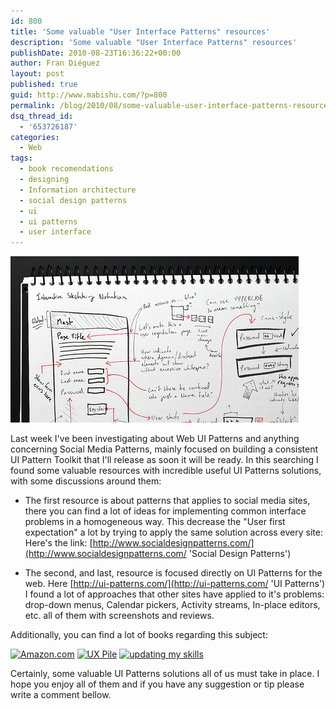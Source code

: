 ```yaml
---
id: 800
title: 'Some valuable "User Interface Patterns" resources'
description: 'Some valuable "User Interface Patterns" resources'
publishDate: 2010-08-23T16:36:22+00:00
author: Fran Diéguez
layout: post
published: true
guid: http://www.mabishu.com/?p=800
permalink: /blog/2010/08/some-valuable-user-interface-patterns-resources/
dsq_thread_id:
  - '653726187'
categories:
  - Web
tags:
  - book recomendations
  - designing
  - Information architecture
  - social design patterns
  - ui
  - ui patterns
  - user interface
---
```


<div class="aligncenter">

![ ](./4328394839_e632f7c98d.jpg)
</div>

Last week I've been investigating about Web UI Patterns and
anything concerning Social Media Patterns, mainly focused on building
a consistent UI Pattern Toolkit that I'll release as soon it will be
ready. In this searching I found some valuable resources with incredible
useful UI Patterns solutions, with some discussions around them:

- The first resource is about patterns that applies to social media
  sites, there you can find a lot of ideas for implementing common
  interface problems in a homogeneous way. This decrease the "User
  first expectation" a lot by trying to apply the same solution across
  every site: Here's the link:
  [http://www.socialdesignpatterns.com/](http://www.socialdesignpatterns.com/ 'Social Design Patterns')

- The second, and last, resource is focused directly on UI Patterns
  for the web. Here
  [http://ui-patterns.com/](http://ui-patterns.com/ 'UI Patterns') I
  found a lot of approaches that other sites have applied to it's
  problems: drop-down menus, Calendar pickers, Activity streams,
  In-place editors, etc. all of them with screenshots and reviews.

Additionally, you can find a lot of books regarding this subject:

<div class="aligncenter">

[![Amazon.com](https://farm3.static.flickr.com/2141/2435522965_9e7771e137_m.jpg 'Amazon.com')](httpss://www.amazon.com/Designing-Interfaces-Patterns-Effective-Interaction/dp/0596008031/ref=sr_1_1?ie=UTF8&s=books&qid=1282580885&sr=8-1)
[![UX Pile](https://farm4.static.flickr.com/3218/2805069373_0d0df00bca_m.jpg 'UX Pile')](http://www.amazon.com/Project-Guide-Design-experience-designers/dp/0321607376/ref=pd_bxgy_b_img_b)
[![updating my skills](https://farm4.static.flickr.com/3124/2795643169_b2cab661b6_m.jpg 'updating my skills')](http://www.amazon.com/User-Interface-Design-Programmers-Spolsky/dp/1893115941/ref=sr_1_1?s=books&ie=UTF8&qid=1282580946&sr=1-1)

</div>

Certainly, some valuable UI Patterns solutions all of us must take in
place. I hope you enjoy all of them and if you have any suggestion or
tip please write a comment bellow.
